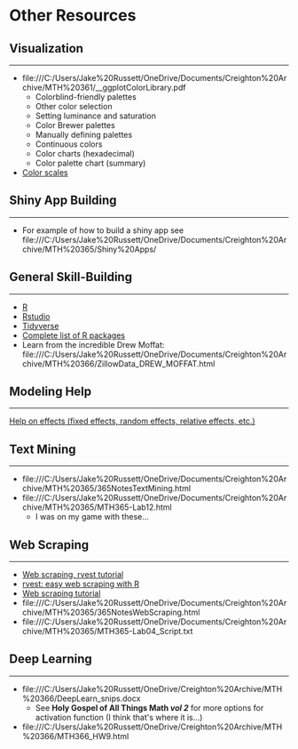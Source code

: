 # Other Resources

## Visualization

---

- file:///C:/Users/Jake%20Russett/OneDrive/Documents/Creighton%20Archive/MTH%20361/__ggplotColorLibrary.pdf
  - Colorblind-friendly palettes
  - Other color selection
  - Setting luminance and saturation
  - Color Brewer palettes
  - Manually defining palettes
  - Continuous colors
  - Color charts (hexadecimal)
  - Color palette chart (summary)
- [Color scales](https://cran.r-project.org/web/packages/viridis/vignettes/intro-to-viridis.html)

## Shiny App Building

---

- For example of how to build a shiny app see file:///C:/Users/Jake%20Russett/OneDrive/Documents/Creighton%20Archive/MTH%20365/Shiny%20Apps/

## General Skill-Building

---

- [R](https://cran.r-project.org/)
- [Rstudio](https://www.rstudio.com/)
- [Tidyverse](https://www.tidyverse.org/)
- [Complete list of R packages](https://crantastic.org/)
- Learn from the incredible Drew Moffat: file:///C:/Users/Jake%20Russett/OneDrive/Documents/Creighton%20Archive/MTH%20366/ZillowData_DREW_MOFFAT.html

## Modeling Help

---

[Help on effects (fixed effects, random effects, relative effects, etc.)](https://cran.r-project.org/web/packages/Lahman/Lahman.pdf)

## Text Mining

---

- file:///C:/Users/Jake%20Russett/OneDrive/Documents/Creighton%20Archive/MTH%20365/365NotesTextMining.html
- file:///C:/Users/Jake%20Russett/OneDrive/Documents/Creighton%20Archive/MTH%20365/MTH365-Lab12.html
  - I was on my game with these...

## Web Scraping

---

- [Web scraping, rvest tutorial](https://www.datacamp.com/community/tutorials/r-web-scraping-rvest)
- [rvest: easy web scraping with R](https://blog.rstudio.com/2014/11/24/rvest-easy-web-scraping-with-r/)
- [Web scraping tutorial](https://towardsdatascience.com/web-scraping-tutorial-in-r-5e71fd107f32)
- file:///C:/Users/Jake%20Russett/OneDrive/Documents/Creighton%20Archive/MTH%20365/365NotesWebScraping.html
- file:///C:/Users/Jake%20Russett/OneDrive/Documents/Creighton%20Archive/MTH%20365/MTH365-Lab04_Script.txt

## Deep Learning

---

- file:///C:/Users/Jake%20Russett/OneDrive/Creighton%20Archive/MTH%20366/DeepLearn_snips.docx
  - See **Holy Gospel of All Things Math *vol 2*** for more options for activation function (I think that's where it is...)
- file:///C:/Users/Jake%20Russett/OneDrive/Creighton%20Archive/MTH%20366/MTH366_HW9.html
